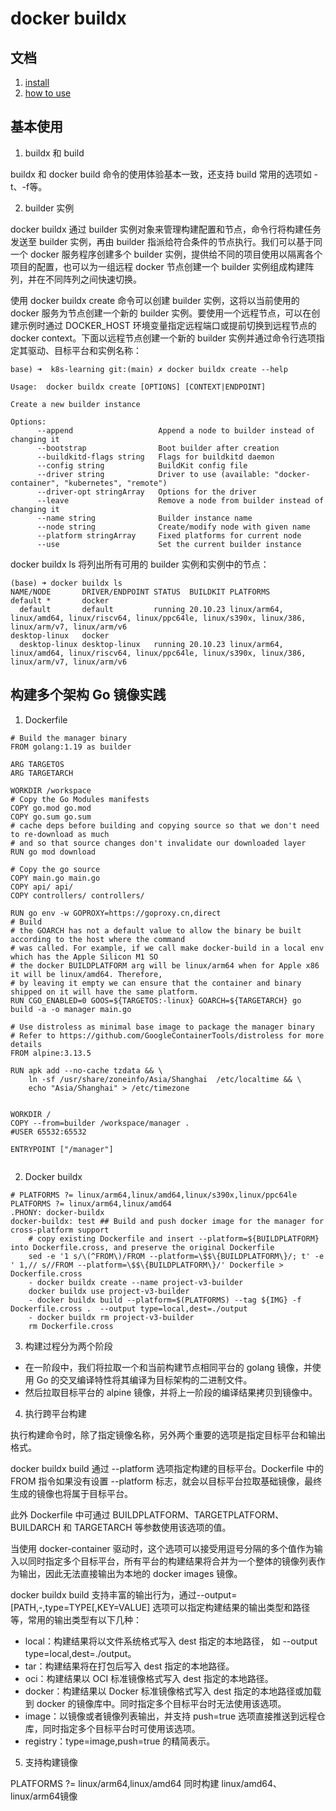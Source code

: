 # docker buildx

## 文档

1. [install](https://docs.docker.com/build/install-buildx/)
2. [how to use](https://docs.docker.com/engine/reference/commandline/buildx/)

## 基本使用

1. buildx 和  build

buildx 和 docker build 命令的使用体验基本一致，还支持 build 常用的选项如 -t、-f等。

2. builder 实例

docker buildx 通过 builder 实例对象来管理构建配置和节点，命令行将构建任务发送至 builder 实例，再由 builder 指派给符合条件的节点执行。我们可以基于同一个 docker 服务程序创建多个 builder 实例，提供给不同的项目使用以隔离各个项目的配置，也可以为一组远程 docker 节点创建一个 builder 实例组成构建阵列，并在不同阵列之间快速切换。

使用 docker buildx create 命令可以创建 builder 实例，这将以当前使用的 docker 服务为节点创建一个新的 builder 实例。要使用一个远程节点，可以在创建示例时通过 DOCKER_HOST 环境变量指定远程端口或提前切换到远程节点的 docker context。下面以远程节点创建一个新的 builder 实例并通过命令行选项指定其驱动、目标平台和实例名称：

```shell
base) ➜  k8s-learning git:(main) ✗ docker buildx create --help

Usage:  docker buildx create [OPTIONS] [CONTEXT|ENDPOINT]

Create a new builder instance

Options:
      --append                   Append a node to builder instead of changing it
      --bootstrap                Boot builder after creation
      --buildkitd-flags string   Flags for buildkitd daemon
      --config string            BuildKit config file
      --driver string            Driver to use (available: "docker-container", "kubernetes", "remote")
      --driver-opt stringArray   Options for the driver
      --leave                    Remove a node from builder instead of changing it
      --name string              Builder instance name
      --node string              Create/modify node with given name
      --platform stringArray     Fixed platforms for current node
      --use                      Set the current builder instance

```

docker buildx ls 将列出所有可用的 builder 实例和实例中的节点：

```shell
(base) ➜ docker buildx ls
NAME/NODE       DRIVER/ENDPOINT STATUS  BUILDKIT PLATFORMS
default *       docker                           
  default       default         running 20.10.23 linux/arm64, linux/amd64, linux/riscv64, linux/ppc64le, linux/s390x, linux/386, linux/arm/v7, linux/arm/v6
desktop-linux   docker                           
  desktop-linux desktop-linux   running 20.10.23 linux/arm64, linux/amd64, linux/riscv64, linux/ppc64le, linux/s390x, linux/386, linux/arm/v7, linux/arm/v6

```

## 构建多个架构 Go 镜像实践


1. Dockerfile

```shell
# Build the manager binary
FROM golang:1.19 as builder

ARG TARGETOS
ARG TARGETARCH

WORKDIR /workspace
# Copy the Go Modules manifests
COPY go.mod go.mod
COPY go.sum go.sum
# cache deps before building and copying source so that we don't need to re-download as much
# and so that source changes don't invalidate our downloaded layer
RUN go mod download

# Copy the go source
COPY main.go main.go
COPY api/ api/
COPY controllers/ controllers/

RUN go env -w GOPROXY=https://goproxy.cn,direct
# Build
# the GOARCH has not a default value to allow the binary be built according to the host where the command
# was called. For example, if we call make docker-build in a local env which has the Apple Silicon M1 SO
# the docker BUILDPLATFORM arg will be linux/arm64 when for Apple x86 it will be linux/amd64. Therefore,
# by leaving it empty we can ensure that the container and binary shipped on it will have the same platform.
RUN CGO_ENABLED=0 GOOS=${TARGETOS:-linux} GOARCH=${TARGETARCH} go build -a -o manager main.go

# Use distroless as minimal base image to package the manager binary
# Refer to https://github.com/GoogleContainerTools/distroless for more details
FROM alpine:3.13.5

RUN apk add --no-cache tzdata && \
    ln -sf /usr/share/zoneinfo/Asia/Shanghai  /etc/localtime && \
    echo "Asia/Shanghai" > /etc/timezone


WORKDIR /
COPY --from=builder /workspace/manager .
#USER 65532:65532

ENTRYPOINT ["/manager"]


```
2. Docker buildx

```shell
# PLATFORMS ?= linux/arm64,linux/amd64,linux/s390x,linux/ppc64le
PLATFORMS ?= linux/arm64,linux/amd64
.PHONY: docker-buildx
docker-buildx: test ## Build and push docker image for the manager for cross-platform support
	# copy existing Dockerfile and insert --platform=${BUILDPLATFORM} into Dockerfile.cross, and preserve the original Dockerfile
	sed -e '1 s/\(^FROM\)/FROM --platform=\$$\{BUILDPLATFORM\}/; t' -e ' 1,// s//FROM --platform=\$$\{BUILDPLATFORM\}/' Dockerfile > Dockerfile.cross
	- docker buildx create --name project-v3-builder
	docker buildx use project-v3-builder
	- docker buildx build --platform=$(PLATFORMS) --tag ${IMG} -f Dockerfile.cross .  --output type=local,dest=./output
	- docker buildx rm project-v3-builder
	rm Dockerfile.cross
```


3. 构建过程分为两个阶段

- 在一阶段中，我们将拉取一个和当前构建节点相同平台的 golang 镜像，并使用 Go 的交叉编译特性将其编译为目标架构的二进制文件。
- 然后拉取目标平台的 alpine 镜像，并将上一阶段的编译结果拷贝到镜像中。

4. 执行跨平台构建

执行构建命令时，除了指定镜像名称，另外两个重要的选项是指定目标平台和输出格式。

docker buildx build 通过 --platform 选项指定构建的目标平台。Dockerfile 中的 FROM 指令如果没有设置 --platform 标志，就会以目标平台拉取基础镜像，最终生成的镜像也将属于目标平台。

此外 Dockerfile 中可通过 BUILDPLATFORM、TARGETPLATFORM、BUILDARCH 和 TARGETARCH 等参数使用该选项的值。

当使用 docker-container 驱动时，这个选项可以接受用逗号分隔的多个值作为输入以同时指定多个目标平台，所有平台的构建结果将合并为一个整体的镜像列表作为输出，因此无法直接输出为本地的 docker images 镜像。

docker buildx build 支持丰富的输出行为，通过--output=[PATH,-,type=TYPE[,KEY=VALUE] 选项可以指定构建结果的输出类型和路径等，常用的输出类型有以下几种：

- local：构建结果将以文件系统格式写入 dest 指定的本地路径， 如 --output type=local,dest=./output。
- tar：构建结果将在打包后写入 dest 指定的本地路径。
- oci：构建结果以 OCI 标准镜像格式写入 dest 指定的本地路径。
- docker：构建结果以 Docker 标准镜像格式写入 dest 指定的本地路径或加载到 docker 的镜像库中。同时指定多个目标平台时无法使用该选项。
- image：以镜像或者镜像列表输出，并支持 push=true 选项直接推送到远程仓库，同时指定多个目标平台时可使用该选项。
- registry：type=image,push=true 的精简表示。

5. 支持构建镜像

PLATFORMS ?= linux/arm64,linux/amd64  同时构建 linux/amd64、 linux/arm64镜像